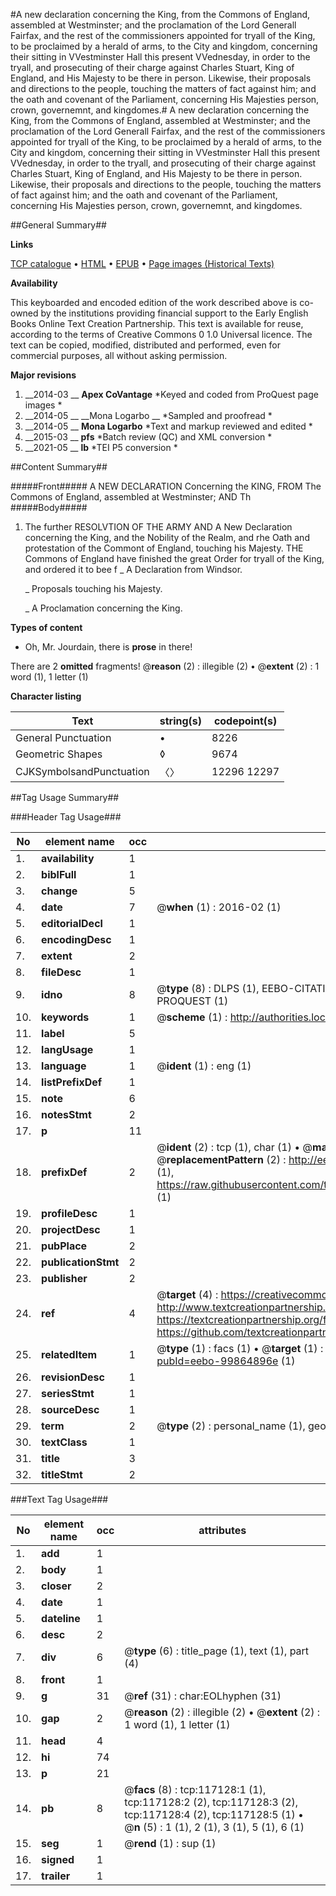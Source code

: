 #A new declaration concerning the King, from the Commons of England, assembled at Westminster; and the proclamation of the Lord Generall Fairfax, and the rest of the commissioners appointed for tryall of the King, to be proclaimed by a herald of arms, to the City and kingdom, concerning their sitting in VVestminster Hall this present VVednesday, in order to the tryall, and prosecuting of their charge against Charles Stuart, King of England, and His Majesty to be there in person. Likewise, their proposals and directions to the people, touching the matters of fact against him; and the oath and covenant of the Parliament, concerning His Majesties person, crown, governemnt, and kingdomes.#
A new declaration concerning the King, from the Commons of England, assembled at Westminster; and the proclamation of the Lord Generall Fairfax, and the rest of the commissioners appointed for tryall of the King, to be proclaimed by a herald of arms, to the City and kingdom, concerning their sitting in VVestminster Hall this present VVednesday, in order to the tryall, and prosecuting of their charge against Charles Stuart, King of England, and His Majesty to be there in person. Likewise, their proposals and directions to the people, touching the matters of fact against him; and the oath and covenant of the Parliament, concerning His Majesties person, crown, governemnt, and kingdomes.

##General Summary##

**Links**

[TCP catalogue](http://www.ota.ox.ac.uk/tcp/)  • 
[HTML](http://tei.it.ox.ac.uk/tcp/Texts-HTML/free/A83/A83749.html)  • 
[EPUB](http://tei.it.ox.ac.uk/tcp/Texts-EPUB/free/A83/A83749.epub) • 
[Page images (Historical Texts)](https://historicaltexts.jisc.ac.uk/eebo-99864896e)

**Availability**

This keyboarded and encoded edition of the work described above is co-owned by the
    institutions providing financial support to the Early English Books Online Text Creation
    Partnership. This text is available for reuse, according to the terms of  Creative Commons 0 1.0 Universal
    licence. The text can be copied, modified, distributed and performed, even for commercial
    purposes, all without asking permission.

**Major revisions**

1. __2014-03 __ __Apex CoVantage__ *Keyed and coded from ProQuest page images *
1. __2014-05 __ __Mona Logarbo __ *Sampled and proofread *
1. __2014-05 __ __Mona Logarbo__ *Text and markup reviewed and edited *
1. __2015-03 __ __pfs__ *Batch review (QC) and XML conversion *
1. __2021-05 __ __lb__ *TEI P5 conversion *

##Content Summary##

#####Front#####
A NEW DECLARATION Concerning the KING, FROM The Commons of England, assembled at Westminster; AND Th
#####Body#####

1. The further RESOLVTION OF THE ARMY AND A New Declaration concerning the King, and the Nobility of the Realm, and rhe Oath and protestation of the Commont of England, touching his Majesty.
THE Commons of England have finished the great Order for tryall of the King, and ordered it to bee f
    _ A Declaration from Windsor.

    _ Proposals touching his Majesty.

    _ A Proclamation concerning the King.

**Types of content**

  * Oh, Mr. Jourdain, there is **prose** in there!

There are 2 **omitted** fragments! 
 @__reason__ (2) : illegible (2)  •  @__extent__ (2) : 1 word (1), 1 letter (1)

**Character listing**


|Text|string(s)|codepoint(s)|
|---|---|---|
|General Punctuation|•|8226|
|Geometric Shapes|◊|9674|
|CJKSymbolsandPunctuation|〈〉|12296 12297|

##Tag Usage Summary##

###Header Tag Usage###

|No|element name|occ|attributes|
|---|---|---|---|
|1.|__availability__|1||
|2.|__biblFull__|1||
|3.|__change__|5||
|4.|__date__|7| @__when__ (1) : 2016-02 (1)|
|5.|__editorialDecl__|1||
|6.|__encodingDesc__|1||
|7.|__extent__|2||
|8.|__fileDesc__|1||
|9.|__idno__|8| @__type__ (8) : DLPS (1), EEBO-CITATION (1), VID (1), EEBO-PROQUEST (1), STC (3), PROQUEST (1)|
|10.|__keywords__|1| @__scheme__ (1) : http://authorities.loc.gov/ (1)|
|11.|__label__|5||
|12.|__langUsage__|1||
|13.|__language__|1| @__ident__ (1) : eng (1)|
|14.|__listPrefixDef__|1||
|15.|__note__|6||
|16.|__notesStmt__|2||
|17.|__p__|11||
|18.|__prefixDef__|2| @__ident__ (2) : tcp (1), char (1)  •  @__matchPattern__ (2) : ([0-9\-]+):([0-9IVX]+) (1), (.+) (1)  •  @__replacementPattern__ (2) : http://eebo.chadwyck.com/downloadtiff?vid=$1&page=$2 (1), https://raw.githubusercontent.com/textcreationpartnership/Texts/master/tcpchars.xml#$1 (1)|
|19.|__profileDesc__|1||
|20.|__projectDesc__|1||
|21.|__pubPlace__|2||
|22.|__publicationStmt__|2||
|23.|__publisher__|2||
|24.|__ref__|4| @__target__ (4) : https://creativecommons.org/publicdomain/zero/1.0/ (1), http://www.textcreationpartnership.org/docs/. (1), https://textcreationpartnership.org/faq/#faq05 (1), https://github.com/textcreationpartnership (1)|
|25.|__relatedItem__|1| @__type__ (1) : facs (1)  •  @__target__ (1) : https://data.historicaltexts.jisc.ac.uk/view?pubId=eebo-99864896e (1)|
|26.|__revisionDesc__|1||
|27.|__seriesStmt__|1||
|28.|__sourceDesc__|1||
|29.|__term__|2| @__type__ (2) : personal_name (1), geographic_name (1)|
|30.|__textClass__|1||
|31.|__title__|3||
|32.|__titleStmt__|2||


###Text Tag Usage###

|No|element name|occ|attributes|
|---|---|---|---|
|1.|__add__|1||
|2.|__body__|1||
|3.|__closer__|2||
|4.|__date__|1||
|5.|__dateline__|1||
|6.|__desc__|2||
|7.|__div__|6| @__type__ (6) : title_page (1), text (1), part (4)|
|8.|__front__|1||
|9.|__g__|31| @__ref__ (31) : char:EOLhyphen (31)|
|10.|__gap__|2| @__reason__ (2) : illegible (2)  •  @__extent__ (2) : 1 word (1), 1 letter (1)|
|11.|__head__|4||
|12.|__hi__|74||
|13.|__p__|21||
|14.|__pb__|8| @__facs__ (8) : tcp:117128:1 (1), tcp:117128:2 (2), tcp:117128:3 (2), tcp:117128:4 (2), tcp:117128:5 (1)  •  @__n__ (5) : 1 (1), 2 (1), 3 (1), 5 (1), 6 (1)|
|15.|__seg__|1| @__rend__ (1) : sup (1)|
|16.|__signed__|1||
|17.|__trailer__|1||
